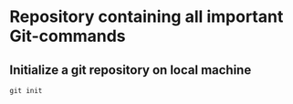 # Repository containing all important Git-commands

## Initialize a git repository on local machine

```git init```